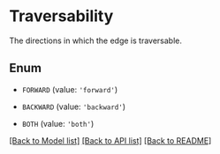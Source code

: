 # Traversability

The directions in which the edge is traversable.

## Enum

* `FORWARD` (value: `'forward'`)

* `BACKWARD` (value: `'backward'`)

* `BOTH` (value: `'both'`)

[[Back to Model list]](../README.md#documentation-for-models) [[Back to API list]](../README.md#documentation-for-api-endpoints) [[Back to README]](../README.md)


